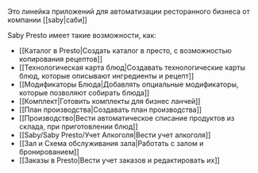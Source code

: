 Это линейка приложений для автоматизации ресторанного бизнеса от компании [[saby|саби]]

Saby Presto имеет такие возможности, как:

- [[Каталог в Presto|Создать каталог в престо, с возможностью копирования рецептов]]
- [[Технологическая карта блюд|Создавать технологические карты блюд, которые описывают ингредиенты и рецепт]]
- [[Модификаторы Блюда|Добавлять опциальные модификаторы, которые позволяют собирать блюда]]
- [[Комплект|Готовить комплекты для бизнес ланчей]]
- [[План производства|Создавать план производства]]
- [[Производство|Вести автоматическое списание продуктов из склада, при приготовлении блюд]]
- [[Saby/Saby Presto/Учет Алкоголя|Вести учет алкоголя]]
- [[Зал и Схема обслуживания зала|Работать с залом и бронированием]]
- [[Заказы в Presto|Вести учет заказов и редактировать их]]
